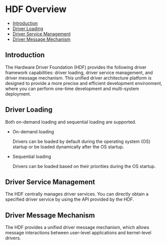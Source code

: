 # HDF Overview<a name="EN-US_TOPIC_0000001051611604"></a>

-   [Introduction](#section0649162112376)
-   [Driver Loading](#section68701942154319)
-   [Driver Service Management](#section12453133414412)
-   [Driver Message Mechanism](#section129410710451)

## Introduction<a name="section0649162112376"></a>

The Hardware Driver Foundation \(HDF\) provides the following driver framework capabilities: driver loading, driver service management, and driver message mechanism. This unified driver architecture platform is designed to provide a more precise and efficient development environment, where you can perform one-time development and multi-system deployment.

## Driver Loading<a name="section68701942154319"></a>

Both on-demand loading and sequential loading are supported.

-   On-demand loading

    Drivers can be loaded by default during the operating system \(OS\) startup or be loaded dynamically after the OS startup.

-   Sequential loading

    Drivers can be loaded based on their priorities during the OS startup.


## Driver Service Management<a name="section12453133414412"></a>

The HDF centrally manages driver services. You can directly obtain a specified driver service by using the API provided by the HDF.

## Driver Message Mechanism<a name="section129410710451"></a>

The HDF provides a unified driver message mechanism, which allows message interactions between user-level applications and kernel-level drivers.

